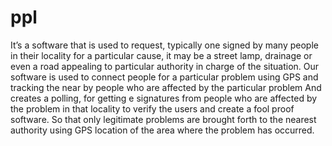 # ppl
It’s a software that is used to request, typically one signed by many people in their locality for a particular cause, it may be a street lamp, drainage or even a road appealing to particular authority in charge of the situation. Our software is used to connect people for a particular problem using GPS and tracking the near by people who are affected by the particular problem  And creates a polling, for getting e signatures from people who are affected by the problem in that locality to verify the users and create a fool proof software. So that only legitimate problems are brought forth to the nearest authority using GPS location of the area where the problem has occurred.
